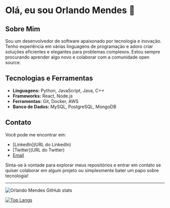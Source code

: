 # Olá, eu sou Orlando Mendes 👋

## Sobre Mim

Sou um desenvolvedor de software apaixonado por tecnologia e inovação. Tenho experiência em várias linguagens de programação e adoro criar soluções eficientes e elegantes para problemas complexos. Estou sempre procurando aprender algo novo e colaborar com a comunidade open source.

## Tecnologias e Ferramentas

- **Linguagens:** Python, JavaScript, Java, C++
- **Frameworks:** React, Node.js
- **Ferramentas:** Git, Docker, AWS
- **Banco de Dados:** MySQL, PostgreSQL, MongoDB

## Contato

Você pode me encontrar em:
- [LinkedIn](URL do LinkedIn)
- [Twitter](URL do Twitter)
- [Email](mailto:seuemail@dominio.com)

Sinta-se à vontade para explorar meus repositórios e entrar em contato se quiser colaborar em algum projeto ou simplesmente bater um papo sobre tecnologia!

---

![Orlando Mendes GitHub stats](https://github-readme-stats.vercel.app/api?username=seuusername&show_icons=true&theme=radical)

[![Top Langs](https://github-readme-stats.vercel.app/api/top-langs/?username=seuusername&layout=compact&theme=radical)](https://github.com/anuraghazra/github-readme-stats)



<!--
**omendess/omendess** is a ✨ _special_ ✨ repository because its `README.md` (this file) appears on your GitHub profile.

Here are some ideas to get you started:

- 🔭 I’m currently working on ...
- 🌱 I’m currently learning ...
- 👯 I’m looking to collaborate on ...
- 🤔 I’m looking for help with ...
- 💬 Ask me about ...
- 📫 How to reach me: ...
- 😄 Pronouns: ...
- ⚡ Fun fact: ...
-->
